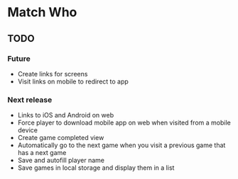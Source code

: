 # Match Who

## TODO

### Future

-   Create links for screens
-   Visit links on mobile to redirect to app

### Next release

-   Links to iOS and Android on web
-   Force player to download mobile app on web when visited from a mobile device
-   Create game completed view
-   Automatically go to the next game when you visit a previous game that has a next game
-   Save and autofill player name
-   Save games in local storage and display them in a list

